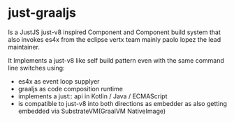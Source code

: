 # just-graaljs
Is a JustJS just-v8 inspired Component and Component build system that also invokes es4x from the eclipse vertx team mainly paolo lopez the lead maintainer. 

It Implements a just-v8 like self build pattern even with the same command line switches using:
- es4x as event loop supplyer
- graaljs as code composition runtime
- implements a just:: api in Kotlin / Java / ECMAScript
- is compatible to just-v8 into both directions as embedder as also getting embedded via SubstrateVM(GraalVM NativeImage)